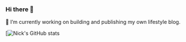 ### Hi there 👋

 🔭 I’m currently working on building and publishing my own lifestyle blog.

[![Nick's GitHub stats](https://github-readme-stats.vercel.app/api?username=NDC95&show_icons=true&theme=blueberry)
